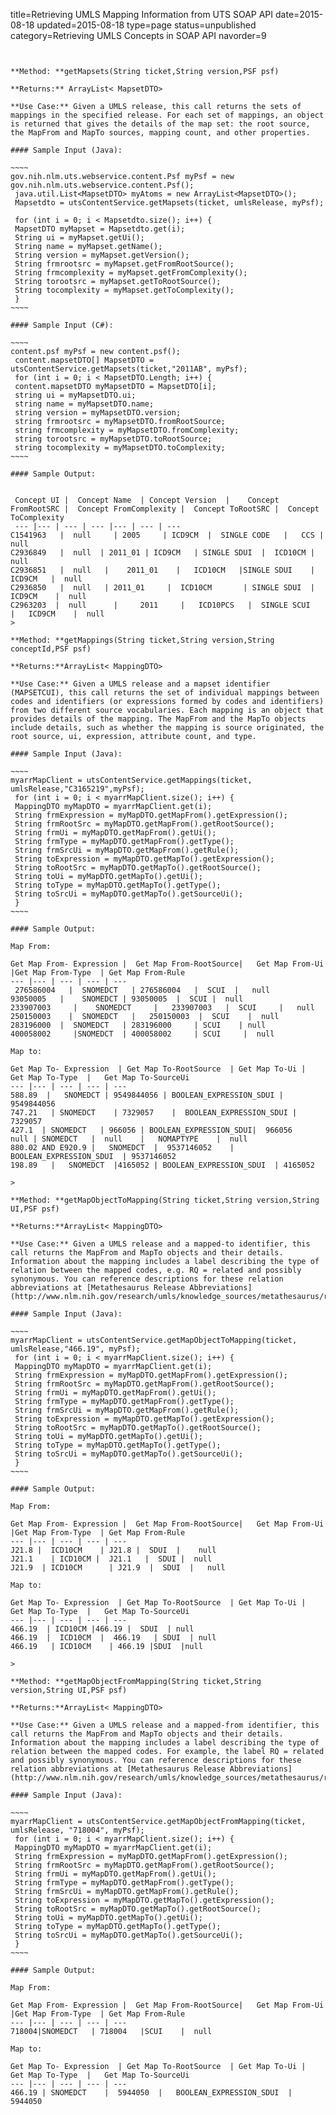 title=Retrieving UMLS Mapping Information from UTS SOAP API
date=2015-08-18
updated=2015-08-18
type=page
status=unpublished
category=Retrieving UMLS Concepts in SOAP API
navorder=9
~~~~~~


**Method: **getMapsets(String ticket,String version,PSF psf)

**Returns:** ArrayList< MapsetDTO>

**Use Case:** Given a UMLS release, this call returns the sets of mappings in the specified release. For each set of mappings, an object is returned that gives the details of the map set: the root source, the MapFrom and MapTo sources, mapping count, and other properties.

#### Sample Input (Java):

~~~~
gov.nih.nlm.uts.webservice.content.Psf myPsf = new gov.nih.nlm.uts.webservice.content.Psf();
 java.util.List<MapsetDTO> myAtoms = new ArrayList<MapsetDTO>();
 Mapsetdto = utsContentService.getMapsets(ticket, umlsRelease, myPsf);

 for (int i = 0; i < Mapsetdto.size(); i++) {
 MapsetDTO myMapset = Mapsetdto.get(i);
 String ui = myMapset.getUi();
 String name = myMapset.getName();
 String version = myMapset.getVersion();
 String frmrootsrc = myMapset.getFromRootSource();
 String frmcomplexity = myMapset.getFromComplexity();
 String torootsrc = myMapset.getToRootSource();
 String tocomplexity = myMapset.getToComplexity();
 }
~~~~

#### Sample Input (C#):

~~~~
content.psf myPsf = new content.psf();
 content.mapsetDTO[] MapsetDTO = utsContentService.getMapsets(ticket,"2011AB", myPsf);
 for (int i = 0; i < MapsetDTO.Length; i++) {
 content.mapsetDTO myMapsetDTO = MapsetDTO[i];
 string ui = myMapsetDTO.ui;
 string name = myMapsetDTO.name;
 string version = myMapsetDTO.version;
 string frmrootsrc = myMapsetDTO.fromRootSource;
 string frmcomplexity = myMapsetDTO.fromComplexity;
 string torootsrc = myMapsetDTO.toRootSource;
 string tocomplexity = myMapsetDTO.toComplexity;
~~~~

#### Sample Output:


 Concept UI |  Concept Name  | Concept Version  |    Concept FromRootSRC |  Concept FromComplexity |  Concept ToRootSRC |  Concept ToComplexity 
 --- |--- | --- | --- |--- | --- | --- 
C1541963   |  null     | 2005     | ICD9CM  |  SINGLE CODE   |   CCS |   null 
C2936849   |  null  | 2011_01 | ICD9CM   | SINGLE SDUI  |  ICD10CM |   null
C2936851   |  null   |    2011_01    |   ICD10CM   |SINGLE SDUI    |  ICD9CM   |  null
C2936850   |  null   | 2011_01     |  ICD10CM       | SINGLE SDUI  | ICD9CM    |  null  
C2963203  |  null      |     2011     |   ICD10PCS   |  SINGLE SCUI   |   ICD9CM    |  null 
>

**Method: **getMappings(String ticket,String version,String conceptId,PSF psf)

**Returns:**ArrayList< MappingDTO>

**Use Case:** Given a UMLS release and a mapset identifier (MAPSETCUI), this call returns the set of individual mappings between codes and identifiers (or expressions formed by codes and identifiers) from two different source vocabularies. Each mapping is an object that provides details of the mapping. The MapFrom and the MapTo objects include details, such as whether the mapping is source originated, the root source, ui, expression, attribute count, and type.

#### Sample Input (Java):

~~~~
myarrMapClient = utsContentService.getMappings(ticket, umlsRelease,"C3165219",myPsf);
 for (int i = 0; i < myarrMapClient.size(); i++) {
 MappingDTO myMapDTO = myarrMapClient.get(i);
 String frmExpression = myMapDTO.getMapFrom().getExpression();
 String frmRootSrc = myMapDTO.getMapFrom().getRootSource();
 String frmUi = myMapDTO.getMapFrom().getUi();
 String frmType = myMapDTO.getMapFrom().getType();
 String frmSrcUi = myMapDTO.getMapFrom().getRule();
 String toExpression = myMapDTO.getMapTo().getExpression();
 String toRootSrc = myMapDTO.getMapTo().getRootSource();
 String toUi = myMapDTO.getMapTo().getUi();
 String toType = myMapDTO.getMapTo().getType();
 String toSrcUi = myMapDTO.getMapTo().getSourceUi();
 }
~~~~

#### Sample Output:

Map From: 

Get Map From- Expression |  Get Map From-RootSource|   Get Map From-Ui  |Get Map From-Type  | Get Map From-Rule    
--- |--- | --- | --- | ---
 276586004   |  SNOMEDCT   | 276586004   |  SCUI  |   null   
93050005   |    SNOMEDCT | 93050005  |  SCUI |  null               
233907003     |    SNOMEDCT     |   233907003   |  SCUI     |   null  
250150003    |  SNOMEDCT   |   250150003  |  SCUI    |  null       
283196000  |  SNOMEDCT   | 283196000     | SCUI    | null 
400058002     |SNOMEDCT  | 400058002     | SCUI     |  null    
                       
Map to:

Get Map To- Expression  | Get Map To-RootSource  | Get Map To-Ui |  Get Map To-Type  |   Get Map To-SourceUi
--- |--- | --- | --- | ---
588.89  |   SNOMEDCT | 9549844056 | BOOLEAN_EXPRESSION_SDUI |  9549844056       
747.21   | SNOMEDCT    | 7329057    |  BOOLEAN_EXPRESSION_SDUI |  7329057      
427.1  | SNOMEDCT   | 966056 | BOOLEAN_EXPRESSION_SDUI|  966056   
null | SNOMEDCT   |  null    |   NOMAPTYPE    |  null           
880.02 AND E920.9 |   SNOMEDCT  |  9537146052    |  BOOLEAN_EXPRESSION_SDUI  | 9537146052 
198.89   |   SNOMEDCT  |4165052 | BOOLEAN_EXPRESSION_SDUI  | 4165052     

>

**Method: **getMapObjectToMapping(String ticket,String version,String UI,PSF psf)

**Returns:**ArrayList< MappingDTO>

**Use Case:** Given a UMLS release and a mapped-to identifier, this call returns the MapFrom and MapTo objects and their details. Information about the mapping includes a label describing the type of relation between the mapped codes, e.g. RQ = related and possibly synonymous. You can reference descriptions for these relation abbreviations at [Metathesaurus Release Abbreviations](http://www.nlm.nih.gov/research/umls/knowledge_sources/metathesaurus/release/abbreviations.html)

#### Sample Input (Java):

~~~~
myarrMapClient = utsContentService.getMapObjectToMapping(ticket, umlsRelease,"466.19", myPsf);
 for (int i = 0; i < myarrMapClient.size(); i++) {
 MappingDTO myMapDTO = myarrMapClient.get(i);
 String frmExpression = myMapDTO.getMapFrom().getExpression();
 String frmRootSrc = myMapDTO.getMapFrom().getRootSource();
 String frmUi = myMapDTO.getMapFrom().getUi();
 String frmType = myMapDTO.getMapFrom().getType();
 String frmSrcUi = myMapDTO.getMapFrom().getRule();
 String toExpression = myMapDTO.getMapTo().getExpression();
 String toRootSrc = myMapDTO.getMapTo().getRootSource();
 String toUi = myMapDTO.getMapTo().getUi();
 String toType = myMapDTO.getMapTo().getType();
 String toSrcUi = myMapDTO.getMapTo().getSourceUi();
 }
~~~~

#### Sample Output:

Map From: 

Get Map From- Expression |  Get Map From-RootSource|   Get Map From-Ui  |Get Map From-Type  | Get Map From-Rule    
--- |--- | --- | --- | ---       
J21.8 |  ICD10CM    | J21.8 |  SDUI  |    null     
J21.1    | ICD10CM |  J21.1   |  SDUI |  null   
J21.9  | ICD10CM      | J21.9  |  SDUI  |   null 

Map to:

Get Map To- Expression  | Get Map To-RootSource  | Get Map To-Ui |  Get Map To-Type  |   Get Map To-SourceUi
--- |--- | --- | --- | ---                  
466.19  | ICD10CM |466.19 |  SDUI  | null      
466.19  |  ICD10CM  |  466.19   | SDUI  | null  
466.19   | ICD10CM    | 466.19 |SDUI  |null      

>

**Method: **getMapObjectFromMapping(String ticket,String version,String UI,PSF psf)

**Returns:**ArrayList< MappingDTO>

**Use Case:** Given a UMLS release and a mapped-from identifier, this call returns the MapFrom and MapTo objects and their details.
Information about the mapping includes a label describing the type of relation between the mapped codes. For example, the label RQ = related and possibly synonymous. You can reference descriptions for these relation abbreviations at [Metathesaurus Release Abbreviations](http://www.nlm.nih.gov/research/umls/knowledge_sources/metathesaurus/release/abbreviations.html)

#### Sample Input (Java):

~~~~
myarrMapClient = utsContentService.getMapObjectFromMapping(ticket, umlsRelease, "718004", myPsf);
 for (int i = 0; i < myarrMapClient.size(); i++) {
 MappingDTO myMapDTO = myarrMapClient.get(i);
 String frmExpression = myMapDTO.getMapFrom().getExpression();
 String frmRootSrc = myMapDTO.getMapFrom().getRootSource();
 String frmUi = myMapDTO.getMapFrom().getUi();
 String frmType = myMapDTO.getMapFrom().getType();
 String frmSrcUi = myMapDTO.getMapFrom().getRule();
 String toExpression = myMapDTO.getMapTo().getExpression();
 String toRootSrc = myMapDTO.getMapTo().getRootSource();
 String toUi = myMapDTO.getMapTo().getUi();
 String toType = myMapDTO.getMapTo().getType();
 String toSrcUi = myMapDTO.getMapTo().getSourceUi();
 }
~~~~

#### Sample Output:

Map From: 

Get Map From- Expression |  Get Map From-RootSource|   Get Map From-Ui  |Get Map From-Type  | Get Map From-Rule    
--- |--- | --- | --- | ---       
718004|SNOMEDCT   | 718004   |SCUI    |  null   

Map to:

Get Map To- Expression  | Get Map To-RootSource  | Get Map To-Ui |  Get Map To-Type  |   Get Map To-SourceUi
--- |--- | --- | --- | ---  
466.19 | SNOMEDCT    |  5944050  |   BOOLEAN_EXPRESSION_SDUI  | 5944050   



